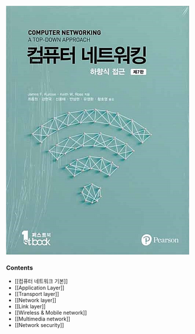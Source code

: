 
![하향식 네트워크 표지|200](./images/하향식네트워크.jpg)

### Contents
- [[컴퓨터 네트워크 기본]]
- [[Application Layer]]
- [[Transport layer]]
- [[Network layer]]
- [[Link layer]]
- [[Wireless & Mobile network]]
- [[Multimedia network]]
- [[Network security]]
